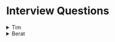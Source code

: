 # Interview Questions

<details>
<summary>Tim</summary>
<br>

1-Can RT5000 work with other appliances? Like a rice cooker.

2-How does RT5000 handle intense heat when cooking?

3-How does RT5000 handle food safety? How will RT5000 determine when something is fully cooked? Will it wash its hands?

4-Will RT5000 allow for different ingredients when asked? Different beans/rice request.

5-How will RT5000 update when more/better recipes are added?

6-How will RT5000 handle large amounts of cooking for a party?

7-Will RT5000 be able to open cans? Lot of chili ingredients are canned.

8-Will RT5000 be able to detect common mistakes in the parameters? Like conflicts or non aplicable steps.

9-How difficult will the app be to learn and apply to RT5000?

10-How will RT5000 detect what are the correct ingredients?

</details>

<details>
<summary>Berat</summary>
<br>

1-How will you ensure complex task that the RT5000 could robot handle to make chicken soup?

2-How you would manage when multiple tasks are running on the RT5000?

3-How would you gather and analyze user feedback to continuously improve and expand the library of pre-installed tasks?

4-How will you update RT-5000’s software to add new task or recipe?

5-How do you plan to handle potential errors when  pre-installed tasks are scheduled to run concurrently?

6-How would you prioritize chicken soup recipe?

7-How you would allow users customize pre-installed tasks to their specific preferences and needs?

8-How would you ensure that the pre-installed tasks can scale chicken soup recipe?

9-How would you ensure when robot will need to maintenance?

10-How would you optimize resource usage, such as battery life and memory, when developing tasks for the robot?
</details>
